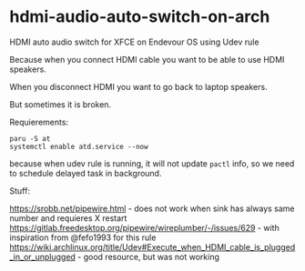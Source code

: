 # hdmi-audio-auto-switch-on-arch
HDMI auto audio switch for XFCE on Endevour OS using Udev rule

Because when you connect HDMI cable you want to be able to use HDMI speakers.

When you disconnect HDMI you want to go back to laptop speakers.

But sometimes it is broken.


Requierements:
```
paru -S at
systemctl enable atd.service --now
```
because when udev rule is running, it will not update `pactl` info, so we need to schedule delayed task in background.

Stuff:

https://srobb.net/pipewire.html - does not work when sink has always same number and requieres X restart
https://gitlab.freedesktop.org/pipewire/wireplumber/-/issues/629 - with inspiration from @fefo1993 for this rule
https://wiki.archlinux.org/title/Udev#Execute_when_HDMI_cable_is_plugged_in_or_unplugged - good resource, but was not working
